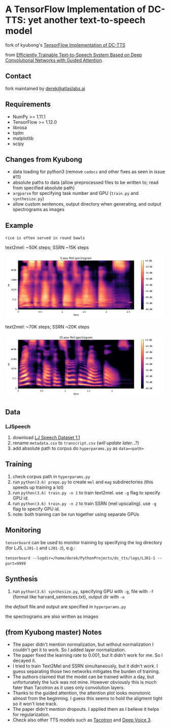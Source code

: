 # A TensorFlow Implementation of DC-TTS: yet another text-to-speech model

fork of kyubong's [TensorFlow Implementation of DC-TTS](https://github.com/Kyubyong/dc_tts)

from [Efficiently Trainable Text-to-Speech System Based on Deep Convolutional Networks with Guided Attention](https://arxiv.org/abs/1710.08969).

## Contact

fork maintained by derek@atlaslabs.ai

## Requirements
  * NumPy >= 1.11.1
  * TensorFlow >= 1.12.0
  * librosa
  * tqdm
  * matplotlib
  * scipy

## Changes from Kyubong

- data loading for python3 (remove `codecs` and other fixes as seen in issue #11)
- absolute paths to data (allow preprocessed files to be written to; read from specified absolute path)
- `argparse` for specifying task number and GPU (`train.py` and `synthesize.py`)
- allow custom sentences, output directory when generating, and output spectrograms as images

## Example

`rice is often served in round bowls`

text2mel: ~50K steps; SSRN ~15K steps

<img src="img/05A.png">

text2mel: ~70K steps; SSRN ~20K steps

<img src="img/05B.png">

## Data

### LJSpeech

1. download [LJ Speech Dataset 1.1](https://keithito.com/LJ-Speech-Dataset/)
2. rename `metadata.csv` to `transcript.csv` (*will update later...?*)
3. add absolute path to corpus do `hyperparams.py` as `data=<path>`

## Training

1. check corpus path in `hyperparams.py`
2. run `python(3.6) prepo.py` to create `mel` and `mag` subdirectories (this speeds up training a lot)
3. run `python(3.6) train.py -n 1` to train text2mel. use `-g` flag to specify GPU id.
4. run `python(3.6) train.py -n 2` to train SSRN (mel upscaling). use `-g` flag to specify GPU id.
5. note: both training can be run together using separate GPUs

## Monitoring

`tensorboard` can be used to monitor training by specifying the log directory (for LJS, `LJ01-1` and `LJ01-2`), e.g.:

`tensorboard --logdir=/home/derek/PythonProjects/dc_tts/logs/LJ01-1 --port=9999`

## Synthesis

1. run `python(3.6) synthesize.py`, specifying GPU with `-g`, file with `-f` (format like harvard_sentences.txt), output dir with `-o`

the *default* file and output are specified in `hyperparams.py`

the spectrograms are also written as images

## (from Kyubong master) Notes

  * The paper didn't mention normalization, but without normalization I couldn't get it to work. So I added layer normalization.
  * The paper fixed the learning rate to 0.001, but it didn't work for me. So I decayed it.
  * I tried to train Text2Mel and SSRN simultaneously, but it didn't work. I guess separating those two networks mitigates the burden of training.
  * The authors claimed that the model can be trained within a day, but unfortunately the luck was not mine. However obviously this is much fater than Tacotron as it uses only convolution layers.
  * Thanks to the guided attention, the attention plot looks monotonic almost from the beginning. I guess this seems to hold the aligment tight so it won't lose track.
  * The paper didn't mention dropouts. I applied them as I believe it helps for regularization.
  * Check also other TTS models such as [Tacotron](https://github.com/kyubyong/tacotron) and [Deep Voice 3](https://github.com/kyubyong/deepvoice3).
  
